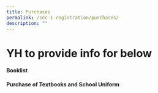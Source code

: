 ```yaml
---
title: Purchases
permalink: /sec-1-registration/purchases/
description: ""
---
```

# YH to provide info for below<br>

#### Booklist


#### Purchase of Textbooks and School Uniform


